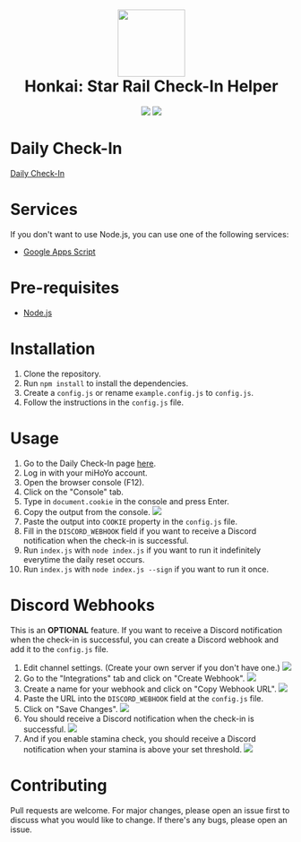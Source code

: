 <h1 align="center">
    <img width="120" height="120" src="https://i.imgur.com/qidPCBf.png" alt=""><br>
    Honkai: Star Rail Check-In Helper
</h1>

<p align="center">
   <img src="https://img.shields.io/github/license/torikushiii/starrail-auto">
   <img src="https://img.shields.io/github/stars/torikushiii/starrail-auto">
</p>

# Daily Check-In

[Daily Check-In](https://act.hoyolab.com/bbs/event/signin/hkrpg/index.html?act_id=e202303301540311)

# Services
If you don't want to use Node.js, you can use one of the following services:
- [Google Apps Script](https://github.com/torikushiii/starrail-auto/tree/master/services/google-script)

# Pre-requisites
- [Node.js](https://nodejs.org/en/)

# Installation
1. Clone the repository.
2. Run `npm install` to install the dependencies.
3. Create a `config.js` or rename `example.config.js` to `config.js`.
4. Follow the instructions in the `config.js` file.

# Usage
1. Go to the Daily Check-In page [here](https://act.hoyolab.com/bbs/event/signin/hkrpg/index.html?act_id=e202303301540311).
2. Log in with your miHoYo account.
3. Open the browser console (F12).
4. Click on the "Console" tab.
5. Type in `document.cookie` in the console and press Enter.
6. Copy the output from the console.
   ![](https://i.imgur.com/hFCL4yN.png)
7. Paste the output into `COOKIE` property in the `config.js` file.
8. Fill in the `DISCORD_WEBHOOK` field if you want to receive a Discord notification when the check-in is successful.
9. Run `index.js` with `node index.js` if you want to run it indefinitely everytime the daily reset occurs.
10. Run `index.js` with `node index.js --sign` if you want to run it once.

# Discord Webhooks
This is an **OPTIONAL** feature. If you want to receive a Discord notification when the check-in is successful, you can create a Discord webhook and add it to the `config.js` file.

1. Edit channel settings. (Create your own server if you don't have one.)
   ![](https://i.imgur.com/FWfK3My.png)
2. Go to the "Integrations" tab and click on "Create Webhook".
   ![](https://i.imgur.com/DnELZJl.png)
3. Create a name for your webhook and click on "Copy Webhook URL".
   ![](https://i.imgur.com/AkfTTBB.png)
4. Paste the URL into the `DISCORD_WEBHOOK` field at the `config.js` file.
5. Click on "Save Changes".
   ![](https://i.imgur.com/KFYeonU.png)
6. You should receive a Discord notification when the check-in is successful.
   ![](https://i.imgur.com/MOkfwrK.png)
7. And if you enable stamina check, you should receive a Discord notification when your stamina is above your set threshold.
   ![](https://i.imgur.com/XlSdYxC.png)

# Contributing
Pull requests are welcome. For major changes, please open an issue first to discuss what you would like to change. If there's any bugs, please open an issue.

